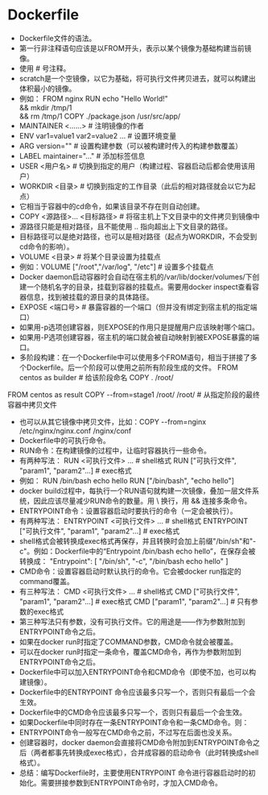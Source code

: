 # Dockerfile
- Dockerfile文件的语法。
- 第一行非注释语句应该是以FROM开头，表示以某个镜像为基础构建当前镜像。
- 使用 # 号注释。
- scratch是一个空镜像，以它为基础，将可执行文件拷贝进去，就可以构建出体积最小的镜像。
- 例如：
FROM nginx
RUN echo "Hello World!" \
  && mkdir /tmp/1 \
  && rm /tmp/1
COPY ./package.json /usr/src/app/
- MAINTAINER <……>          # 注明镜像的作者
- ENV var1=value1 var2=value2 ...  # 设置环境变量
- ARG version=""          # 设置构建参数（可以被构建时传入的构建参数覆盖）
- LABEL maintainer="..."      # 添加标签信息
- USER <用户名>            # 切换到指定的用户（构建过程、容器启动后都会使用该用户）
- WORKDIR <目录>          # 切换到指定的工作目录（此后的相对路径就会以它为起点）
- 它相当于容器中的cd命令，如果该目录不存在则自动创建。
- COPY <源路径>... <目标路径>    # 将宿主机上下文目录中的文件拷贝到镜像中
- 源路径只能是相对路径，且不能使用 .. 指向超出上下文目录的路径。
- 目标路径可以是绝对路径，也可以是相对路径（起点为WORKDIR，不会受到cd命令的影响）。
- VOLUME <目录>                  # 将某个目录设置为挂载点
- 例如：VOLUME ["/root","/var/log", "/etc"]  # 设置多个挂载点
- Docker daemon启动容器时会自动在宿主机的/var/lib/docker/volumes/下创建一个随机名字的目录，挂载到容器的挂载点。需要用docker inspect查看容器信息，找到被挂载的源目录的具体路径。
- EXPOSE <端口号>    # 暴露容器的一个端口（但并没有绑定到宿主机的指定端口）
- 如果用-p选项创建容器，则EXPOSE的作用只是提醒用户应该映射哪个端口。
- 如果用-P选项创建容器，宿主机的端口就会被自动映射到被EXPOSE暴露的端口。
- 多阶段构建：在一个Dockerfile中可以使用多个FROM语句，相当于拼接了多个Dockerfile。后一个阶段可以使用之前所有阶段生成的文件。
FROM centos as builder        # 给该阶段命名
COPY . /root/

FROM centos as result
COPY --from=stage1 /root/ /root/    # 从指定阶段的最终容器中拷贝文件
- 也可以从其它镜像中拷贝文件，比如：COPY --from=nginx /etc/nginx/nginx.conf /nginx/conf
- Dockerfile中的可执行命令。
- RUN命令：在构建镜像的过程中，让临时容器执行一些命令。
- 有两种写法：
RUN <可执行文件> <param1> <param1>...        # shell格式
RUN ["可执行文件", "param1", "param2"...]      # exec格式
- 例如：
RUN /bin/bash echo hello
RUN ["/bin/bash", "echo hello"]
- docker build过程中，每执行一个RUN语句就构建一次镜像，叠加一层文件系统，因此应该尽量减少RUN命令的数量。用 \ 换行，用 && 连接多条命令。
- ENTRYPOINT命令：设置容器启动时要执行的命令（一定会被执行）。
- 有两种写法：
ENTRYPOINT <可执行文件> <param1> <param1>...    # shell格式
ENTRYPOINT ["可执行文件", "param1", "param2"...]  # exec格式
- shell格式会被转换成exec格式再保存，并且转换时会加上前缀"/bin/sh"和"-c"。例如：Dockerfile中的“Entrypoint /bin/bash echo hello”，在保存会被转换成：
"Entrypoint": [
    "/bin/sh",
    "-c",
    "/bin/bash echo hello"
]
- CMD命令：设置容器启动时默认执行的命令。它会被docker run指定的command覆盖。
- 有三种写法：
CMD <可执行文件> <param1> <param1>...        # shell格式
CMD ["可执行文件", "param1", "param2"...]      # exec格式
CMD ["param1", "param2"...]            # 只有参数的exec格式
- 第三种写法只有参数，没有可执行文件。它的用途是——作为参数附加到ENTRYPOINT命令之后。
- 如果在docker run时指定了COMMAND参数，CMD命令就会被覆盖。
- 可以在docker run时指定一条命令，覆盖CMD命令，再作为参数附加到ENTRYPOINT命令之后。
- Dockerfile中可以加入ENTRYPOINT命令和CMD命令（即使不加，也可以构建镜像）。
- Dockerfile中的ENTRYPOINT 命令应该最多只写一个，否则只有最后一个会生效。
- Dockerfile中的CMD命令应该最多只写一个，否则只有最后一个会生效。
- 如果Dockerfile中同时存在一条ENTRYPOINT命令和一条CMD命令。则：
- ENTRYPOINT命令一般写在CMD命令之前，不过写在后面也没关系。
- 创建容器时，docker daemon会直接将CMD命令附加到ENTRYPOINT命令之后（两者都事先转换成exec格式），合并成容器的启动命令（此时转换成shell格式）。
- 总结：编写Dockerfile时，主要使用ENTRYPOINT 命令进行容器启动时的初始化。需要拼接参数到ENTRYPOINT命令时，才加入CMD命令。
